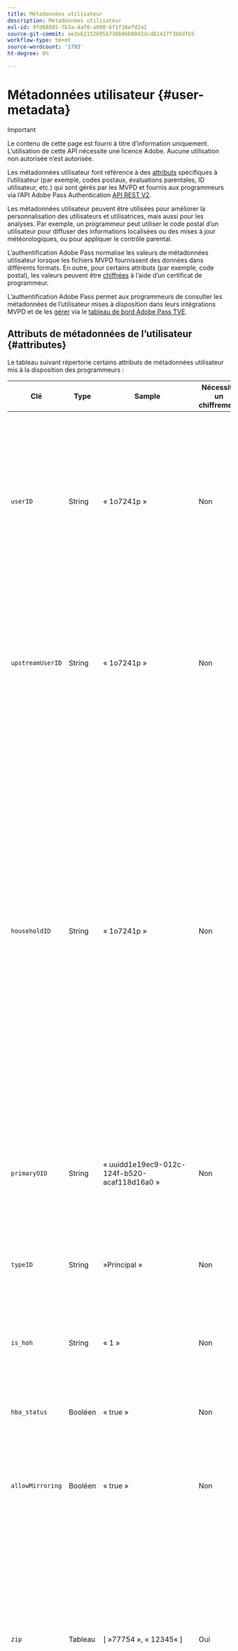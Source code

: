 ```yaml
---
title: Métadonnées utilisateur
description: Métadonnées utilisateur
exl-id: 9fd68885-7b3a-4af0-a090-6f1f16efd2a1
source-git-commit: ae2e61152695b738b0bb08d1dcd81417f3bbdfb5
workflow-type: tm+mt
source-wordcount: '1793'
ht-degree: 0%

---
```


# Métadonnées utilisateur {#user-metadata}

>[!IMPORTANT]
>
>Le contenu de cette page est fourni à titre d’information uniquement. L’utilisation de cette API nécessite une licence Adobe. Aucune utilisation non autorisée n’est autorisée.

Les métadonnées utilisateur font référence à des [attributs](#attributes) spécifiques à l’utilisateur (par exemple, codes postaux, évaluations parentales, ID utilisateur, etc.) qui sont gérés par les MVPD et fournis aux programmeurs via l’API Adobe Pass Authentication [API REST V2](#apis).

Les métadonnées utilisateur peuvent être utilisées pour améliorer la personnalisation des utilisateurs et utilisatrices, mais aussi pour les analyses. Par exemple, un programmeur peut utiliser le code postal d’un utilisateur pour diffuser des informations localisées ou des mises à jour météorologiques, ou pour appliquer le contrôle parental.

L’authentification Adobe Pass normalise les valeurs de métadonnées utilisateur lorsque les fichiers MVPD fournissent des données dans différents formats. En outre, pour certains attributs (par exemple, code postal), les valeurs peuvent être [chiffrées](#encryption) à l’aide d’un certificat de programmeur.

L’authentification Adobe Pass permet aux programmeurs de consulter les métadonnées de l’utilisateur mises à disposition dans leurs intégrations MVPD et de les [gérer](#management) via le [tableau de bord Adobe Pass TVE](https://experience.adobe.com/#/pass/authentication).

## Attributs de métadonnées de l’utilisateur {#attributes}

Le tableau suivant répertorie certains attributs de métadonnées utilisateur mis à la disposition des programmeurs :

| Clé | Type | Sample | Nécessite un chiffrement | Description | Détails |
|------------------|---------|--------------------------------------------------------------|---------------------|------------------------------------------------------------------------------------|--------------------------------------------------------------------------------------------------------------------------------------------------------------------------------------------------------------------------------------------------------------------------------------------------------------------------------------------------------------------------------------------------------------------------------------------------------------------------------------------------------------------------------------------------|
| `userID` | String | « 1o7241p » | Non | Identifiant du compte. | La valeur d’attribut peut être un identifiant de foyer ou un identifiant de sous-compte. La valeur `userID` sera différente de la `householdID` si le MVPD prend en charge les sous-comptes et que l’utilisateur actuel n’est pas le titulaire du compte principal. |
| `upstreamUserID` | String | « 1o7241p » | Non | Identifiant de compte pour la surveillance de simultanéité. | La valeur d’attribut peut être utilisée pour appliquer des limites d’accès simultané sur les sites et applications MVPD et Programmer . La valeur `upstreamUserID` est identique à la valeur `userID` pour la plupart des MVPD. |
| `householdID` | String | « 1o7241p » | Non | Identifiant du compte pour le contrôle parental. | La valeur d’attribut peut être utilisée pour différencier l’utilisation des ménages et des sous-comptes. Parfois, il peut être utilisé comme un substitut du contrôle parental si les vraies notes ne sont pas disponibles, si l&#39;utilisateur a été connecté avec le compte du ménage, il peut regarder, sinon le contenu noté ne s&#39;afficherait pas. La représentation de ce paramètre varie beaucoup d’une MVPD à l’autre (par exemple, identifiant utilisateur de ménage, identifiant de ménage, indicateur de chef de ménage, etc.). Si le MVPD ne prend pas en charge les sous-comptes, la représentation sera identique à celle de `userID`. |
| `primaryOID` | String | « uuidd1e19ec9-012c-124f-b520-acaf118d16a0 » | Non | Identifiant du compte. | L’attribut est spécifique à AT&amp;T. La valeur `primaryOID` est identique à la valeur `userID` lorsque la valeur `typeID` est définie sur « Principal ». |
| `typeID` | String |  »Principal » | Non | Attribut qui indique si l’utilisateur actuel est un titulaire de compte principal ou secondaire. | L’attribut est spécifique à AT&amp;T. La valeur `primaryOID` est identique à la valeur `userID` lorsque la valeur `typeID` est définie sur « Principal ». |
| `is_hoh` | String | « 1 » | Non | Attribut qui indique si l’utilisateur actuel est le chef de ménage ou non. | L&#39;attribut est spécifique à Synacor. |
| `hba_status` | Booléen | « true » | Non | Attribut qui indique si l&#39;utilisateur actuel s&#39;est authentifié via l&#39;adaptateur HBA ou non. |                                                                                                                                                                                                                                                                                                                                                                                                                                                                                                                                                  |
| `allowMirroring` | Booléen | « true » | Non | Attribut qui indique si l’appareil actuel peut ou non mettre en miroir l’écran. | L&#39;attribut est spécifique au spectre. |
| `zip` | Tableau | \[ »77754 », « 12345« \] | Oui | Code postal de l’utilisateur. | La valeur d’attribut peut être utilisée pour diffuser des actualités localisées, des mises à jour météorologiques ou des événements sportifs. La valeur `zip` représente les données sensibles qui nécessitent des accords juridiques avec le MVPD. Lorsqu’elle est chiffrée, la représentation de la clé `zip` sera un `String` au lieu d’un `Array`. |
| `encryptedZip` | String | « » | Oui | Code postal chiffré de l’utilisateur. | L’attribut est spécifique à Comcast. |
| `channelID` | Tableau | \[« channel-1 », « channel-2 »\] | Non | Liste des canaux que l’utilisateur est autorisé à consulter. | La valeur d’attribut peut être utilisée pour filtrer différents canaux des portails qui agrègent plusieurs réseaux. Nous vous recommandons d’utiliser l’API [Preauthorize](/help/authentication/integration-guide-programmers/rest-apis/rest-api-v2/apis/decisions-apis/rest-api-v2-decisions-apis-retrieve-preauthorization-decisions-using-specific-mvpd.md) au lieu de cet attribut de métadonnées utilisateur pour filtrer les canaux qui ne sont pas disponibles pour l’utilisateur. |
| `maxRating` | Objet | { MPAA : « NR », VCHIP : « X », URL : « http://manage.my/parental » } | Non | Évaluation parentale maximale pour l’utilisateur actuel. | La valeur d’attribut peut être utilisée pour filtrer le contenu qui n’est pas adapté à l’utilisateur actuel en fonction des évaluations « MPAA » ou « VCHIP ». |
| `language` | String | « Anglais » | Non | Paramètres de langue. | La valeur d’attribut peut être utilisée pour afficher des messages en fonction des préférences linguistiques de l’utilisateur ou de l’utilisatrice. |

Les attributs de métadonnées utilisateur mis à la disposition d’un programmeur dépendent de ce que fournit un MVPD. Le tableau suivant répertorie les attributs rendus disponibles par divers MVPD :

|                         | **Accord légal signé (zip uniquement)** | **ID utilisateur sur AuthN** | **ID d’utilisateur en amont sur AuthN** | **ID de ménage sur AuthN/Z** | **OID de Principal sur AuthN** | **ID de type sur AuthN** | **Chef de ménage sur AuthN** | **Statut du HBA** | **Autoriser la mise en miroir sur AuthZ** | **Code postal sur AuthN/Z** | **Identifiant du canal sur AuthN** | **Évaluation sur AuthN/Z** | **Langue** | **onNet** | **inHome** | **Notes** |
|-------------------------|---------------------------------------|----------------------|-------------------------------|-----------------------------|--------------------------|----------------------|--------------------------------|----------------|------------------------------|-------------------------|-------------------------|-----------------------|--------------|-----------|------------|-------------------------------------------------------------------------------------------------------------------------------------------|
| **Nom officiel** | s.o. | `userID` | `upstreamUserID` | `householdID` | `primaryOID` | `typeID` | `is_hoh` | `hba_status` | `allowMirroring` | `zip` | `channelID` | `maxRating` | `language` | `onNet` | `inHome` |                                                                                                                                           |
| **Nécessite un chiffrement** | s.o. | **Non** | **Non** | **Non** | **Non** | **Non** | **Non** | **Non** | **Non** | **Oui** | **Non** | **Non** | **Non** | **Non** | **Non** |                                                                                                                                           |
| **Sensible** | s.o. | **Non** | **Non** | **Non** | **Non** | **Non** | **Non** | **Non** | **Non** | **Oui** | **Non** | **Non** | **Non** | **Non** | **Non** |                                                                                                                                           |
| IdP Adobe | **Oui** | **Oui** | **Oui** | **Oui (AuthN uniquement)** | **Oui** | **Oui** | **Oui** | **Non** | **Non** | **Oui (AuthN uniquement)** | **Oui** | **Oui (AuthN uniquement)** | **Non** | **Non** | **Non** | Accord juridique non nécessaire. |
| Synacor | **Oui** | **Oui** | **Oui** | **Oui (AuthN uniquement)** | **Non** | **Non** | **Oui** | **Non** | **Non** | **Oui (AuthN uniquement)** | **Oui** | **Oui (AuthN uniquement)** | **Non** | **Non** | **Non** | Accord juridique ne couvrant pas tous les MVPD proxy. Il s&#39;agit d&#39;une prise en charge générique de Synacor, qui n&#39;est peut-être pas intégrée à tous leurs MVPD. |
| Plat | **Non** | **Oui** | **Oui** | **Oui (AuthN uniquement)** | **Non** | **Non** | **Non** | **Non** | **Non** | **Oui (AuthN uniquement)** | **Oui** | **Oui (AuthN uniquement)** | **Non** | **Non** | **Non** | Il partage la même liste que tous les MVPD de Synacor, plus `upstreamUserID`. |
| Comcast | **Non** | **Oui** | **Oui** | **Oui (AuthZ uniquement)** | **Non** | **Non** | **Non** | **Oui** | **Non** | **Non** | **Non** | **Oui (AuthZ uniquement)** | **Non** | **Non** | **Non** |                                                                                                                                           |
| AT&amp;T | **Oui** | **Oui** | **Oui** | **Oui (AuthN uniquement)** | **Oui** | **Oui** | **Non** | **Non** | **Non** | **Oui (AuthN uniquement)** | **Non** | **Non** | **Non** | **Non** | **Non** | Accord légal signé. |
| DTV | **Oui** | **Oui** | **Oui** | **Non** | **Non** | **Non** | **Non** | **Non** | **Non** | **Oui (AuthN uniquement)** | **Non** | **Non** | **Non** | **Non** | **Non** |                                                                                                                                           |
| COX | **Non** | **Oui** | **Oui** | **Non** | **Non** | **Non** | **Non** | **Non** | **Non** | **Oui (AuthN uniquement)** | **Non** | **Non** | **Non** | **Non** | **Non** |                                                                                                                                           |
| Télévision Par Câble | **Oui** | **Oui** | **Oui** | **Non** | **Non** | **Non** | **Non** | **Non** | **Non** | **Oui (AuthN uniquement)** | **Oui** | **Non** | **Non** | **Non** | **Non** | Accord légal signé. |
| Spectre | **Oui** | **Oui** | **Oui** | **Oui (AuthN uniquement)** | **Non** | **Non** | **Non** | **Oui** | **Oui** | **Oui (AuthN uniquement)** | **Non** | **Oui (AuthN uniquement)** | **Non** | **Non** | **Non** |                                                                                                                                           |
| Charte | **Oui** | **Oui** | **Oui** | **Oui (AuthN uniquement)** | **Non** | **Non** | **Non** | **Non** | **Non** | **Oui (AuthN uniquement)** | **Non** | **Oui (AuthN uniquement)** | **Non** | **Non** | **Non** |                                                                                                                                           |
| Version | **Non** | **Oui** | **Oui** | **Non** | **Non** | **Non** | **Non** | **Oui** | **Non** | **Oui (AuthN uniquement)** | **Non** | **Non** | **Non** | **Non** | **Non** |                                                                                                                                           |
| HTC | **Non** | **Oui** | **Oui** | **Non** | **Non** | **Non** | **Non** | **Non** | **Non** | **Non** | **Oui** | **Non** | **Non** | **Non** | **Non** |                                                                                                                                           |
| Rogers | **Non** | **Oui** | **Oui** | **Non** | **Non** | **Non** | **Non** | **Non** | **Non** | **Non** | **Non** | **Non** | **Non** | **Non** | **Non** |                                                                                                                                           |
| RCN | **Oui** | **Oui** | **Oui** | **Oui (AuthN uniquement)** | **Non** | **Non** | **Non** | **Non** | **Non** | **Oui (AuthN uniquement)** | **Non** | **Oui (AuthN uniquement)** | **Non** | **Non** | **Non** |                                                                                                                                           |
| Lien Est | **Non** | **Oui** | **Oui** | **Oui (AuthN uniquement)** | **Non** | **Non** | **Non** | **Non** | **Non** | **Oui (AuthN uniquement)** | **Oui** | **Oui (AuthN uniquement)** | **Non** | **Non** | **Non** |                                                                                                                                           |
| Cogeco | **Non** | **Oui** | **Oui** | **Oui (AuthN uniquement)** | **Non** | **Non** | **Non** | **Non** | **Non** | **Oui (AuthN uniquement)** | **Non** | **Non** | **Non** | **Non** | **Non** |                                                                                                                                           |
| Vidéotron | **Non** | **Oui** | **Oui** | **Oui*** | **Non** | **Non** | **Non** | **Non** | **Non** | **Oui (AuthN uniquement)** | **Non** | **Non** | **Non** | **Non** | **Non** | Il expose les `householdID` avec la même valeur que les `userID`. |
| Mission du proxy | **Oui** | **Oui** | **Oui** | **Oui (AuthN uniquement)** | **Non** | **Non** | **Non** | **Non** | **Non** | **Oui (AuthN uniquement)** | **Non** | **Non** | **Non** | **Non** | **Non** | Accord légal signé. |
| Proxy Clearleap | **Oui** | **Oui** | **Oui** | **Non** | **Non** | **Non** | **Non** | **Non** | **Non** | **Oui (AuthN uniquement)** | **Non** | **Oui (AuthZ uniquement)** | **Oui** | **Non** | **Non** | Accord légal signé. |
| GLDS du proxy | **Non** | **Oui** | **Oui** | **Non** | **Non** | **Non** | **Non** | **Non** | **Non** | **Oui (AuthN uniquement)** | **Non** | **Non** | **Non** | **Non** | **Non** |                                                                                                                                           |
| Autres MVPD | **Non** | **Oui** | **Oui** | **Non** | **Non** | **Non** | **Non** | **Non** | **Non** | **Non** | **Non** | **Non** | **Non** | **Non** | **Non** | Aucun accord juridique pour le moment, métadonnées sensibles non disponibles pour la production. Pour tous les MVPD, le `userID` est disponible sans travail supplémentaire. |

>[!IMPORTANT]
>
> Des accords juridiques doivent être signés avec les MVPD avant que des métadonnées d&#39;utilisateur sensibles (par exemple, le code postal) ne soient disponibles.

## Chiffrement des métadonnées de l’utilisateur {#encryption}

Pour chiffrer et déchiffrer les attributs de métadonnées de l’utilisateur, le programmeur doit générer un certificat (paire de clés publique/privée) et [s’auto-configurer](#management) le certificat via le [tableau de bord Adobe Pass TVE](https://experience.adobe.com/#/pass/authentication) ou partager la clé publique avec les représentants de l’authentification Adobe Pass.

Suivez les étapes ci-dessous pour vous assurer que le certificat est généré et configuré correctement :

1. Téléchargez et installez le kit d’outils OpenSSL (http://www.openssl.org).

1. Générez une demande de signature de certificat (CSR) :

   * Générez une paire de clés. Sur votre terminal de commande, exécutez ce qui suit :

     ```bash
     openssl genrsa -des3 -out mycompany-license.key 2048
     ```

   * Générez la demande de signature de certificat. Sur votre terminal de commande, exécutez ce qui suit :

     ```bash
     openssl req -new -key mycompany-license.key -out mycompany-license.csr -batch
     ```

     Vous serez invité à saisir le mot de passe de la clé privée.

   * Créez une copie de sauvegarde de votre clé privée et de votre mot de passe. Exemple de CSR :

     ```
     -----BEGIN CERTIFICATE REQUEST-----
     MIIBnTCCAQYCAQAwXTELMAkGA1UEBhMCU0cxETAPBgNVBAoTCE0yQ3J5cHRvMRIw
     EAYDVQQDEwlsb2NhbGhvc3QxJzAlBgkqhkiG9w0BCQEWGGFkbWluQHNlcnZlci5l
     eGFtcGxlLmRvbTCBnzANBgkqhkiG9w0BAQEFAAOBjQAwgYkCgYEAr1nYY1Qrll1r
     uB/FqlCRrr5nvupdIN+3wF7q915tvEQoc74bnu6b8IbbGRMhzdzmvQ4SzFfVEAuM
     MuTHeybPq5th7YDrTNizKKxOBnqE2KYuX9X22A1Kh49soJJFg6kPb9MUgiZBiMlv
     tb7K3CHfgw5WagWnLl8Lb+ccvKZZl+8CAwEAAaAAMA0GCSqGSIb3DQEBBAUAA4GB
     AHpoRp5YS55CZpy+wdigQEwjL/wSluvo+WjtpvP0YoBMJu4VMKeZi405R7o8oEwi
     PdlrrliKNknFmHKIaCKTLRcU59ScA6ADEIWUzqmUzP5Cs6jrSRo3NKfg1bd09D1K
     9rsQkRc9Urv9mRBIsredGnYECNeRaK5R1yzpOowninXC
     -----END CERTIFICATE REQUEST-----
     ```

1. Envoyez la demande de signature de certificat à une autorité de certification (par exemple, Verisign).

1. L&#39;autorité de certification vous enverra le certificat au format .p7b (PKCS#7, Cryptographic Message Syntax Standard).

1. Déployez le certificat .p7b. Convertissez le fichier PKCS#7 (.p7b) en fichier PKCS#12 (fichier PFX, Personal Information Exchange Syntax Standard) à l’aide de votre clé privée et générez le fichier PEM (fichier conteneur de certificats concaténés) :

   * Convertissez le fichier PKCS#7 en fichier PEM temporaire. Sur votre ligne de commande, exécutez ce qui suit :

     ```
     openssl pkcs7 -in mycompany-license.p7b -inform DER -out mycompany-license-temp.pem -outform PEM -print_certs
     ```

   * Convertissez le fichier PEM temporaire en fichier PFX. Sur votre ligne de commande, exécutez ce qui suit :

     ```
     openssl pkcs12 -export -inkey mycompany-license.key -in mycompany-license-temp.pem -out mycompany-license.pfx -passin pass:private_key_password -passout pass:pfx_password
     ```

   * Convertissez le fichier PEM temporaire en fichier PEM final. Sur votre ligne de commande, exécutez ce qui suit :

     ```
     openssl x509 -in mycompany-license-temp.pem -inform PEM -out mycompany-license.pem -outform PEM
     ```

1. Utilisez le fichier PEM pour [configurer](#management) le certificat via [le tableau de bord Adobe Pass TVE](https://experience.adobe.com/#/pass/authentication) ou envoyez le fichier PEM aux représentants de l’authentification Adobe Pass.

   * Pour plus d’informations sur la gestion des certificats via le tableau de bord [Adobe Pass TVE](https://experience.adobe.com/#/pass/authentication), consultez la section suivante.

   * L’authentification Adobe Pass prend en charge un certificat principal et un certificat de sauvegarde. Si votre certificat principal est compromis de quelque manière que ce soit, vous pouvez le révoquer et passer au certificat secondaire. Cela garantit une transition fluide entre les certificats avec un impact minimal sur le client.

## Gestion des métadonnées de l’utilisateur {#management}

>[!IMPORTANT]
>
> Si vous n’avez pas accès au tableau de bord Adobe Pass TVE, créez un ticket via notre [Zendesk](https://adobeprimetime.zendesk.com) et demandez à votre gestionnaire de compte technique (TAM) d’apporter les modifications appropriées pour vous.

Le tableau de bord Adobe Pass TVE est un outil permettant aux clients du service d’authentification d’Adobe Pass (les programmeurs) de gérer leur configuration et leurs données. Ce tableau de bord en libre-service active un éventail de fonctionnalités qui sont décrites dans la documentation Guide de l’utilisateur du tableau de bord TVE d’Adobe Pass [](/help/authentication/user-guide-tve-dashboard/tve-dashboard-overview.md).

Pour passer en revue et gérer les attributs de métadonnées utilisateur rendus disponibles par un MVPD, suivez les étapes de la documentation du [Guide d’utilisation du tableau de bord TVE pour les intégrations](/help/authentication/user-guide-tve-dashboard/tve-dashboard-integrations.md#user-metadata) .

Pour vérifier et gérer les certificats utilisés pour chiffrer les attributs de métadonnées utilisateur, suivez les étapes des documents [Guide d’utilisation du tableau de bord TVE pour les programmeurs](/help/authentication/user-guide-tve-dashboard/tve-dashboard-programmers.md#certificates) ou [Guide d’utilisation du tableau de bord TVE pour les canaux](/help/authentication/user-guide-tve-dashboard/tve-dashboard-channels.md#certificates).

## API REST V2 {#rest-api-v2}

Les attributs de métadonnées de l’utilisateur peuvent être récupérés à l’aide des API suivantes :

* [Récupération des profils](/help/authentication/integration-guide-programmers/rest-apis/rest-api-v2/apis/profiles-apis/rest-api-v2-profiles-apis-retrieve-profiles.md)
* [Récupération du profil pour un fichier mvpd spécifique](/help/authentication/integration-guide-programmers/rest-apis/rest-api-v2/apis/profiles-apis/rest-api-v2-profiles-apis-retrieve-profile-for-specific-mvpd.md)
* [Récupération du profil pour un code spécifique](/help/authentication/integration-guide-programmers/rest-apis/rest-api-v2/apis/profiles-apis/rest-api-v2-profiles-apis-retrieve-profile-for-specific-code.md)

Reportez-vous aux sections **Réponse** et **Exemples** des API ci-dessus pour comprendre la structure des attributs de métadonnées de l’utilisateur.

Pour plus d’informations sur comment et à quel moment intégrer les API ci-dessus, reportez-vous aux documents suivants :

* [Flux de profils de base exécuté dans l’application principale](/help/authentication/integration-guide-programmers/rest-apis/rest-api-v2/flows/basic-access-flows/rest-api-v2-basic-profiles-primary-application-flow.md)
* [Flux de profils de base exécuté dans l’application secondaire](/help/authentication/integration-guide-programmers/rest-apis/rest-api-v2/flows/basic-access-flows/rest-api-v2-basic-profiles-secondary-application-flow.md)
